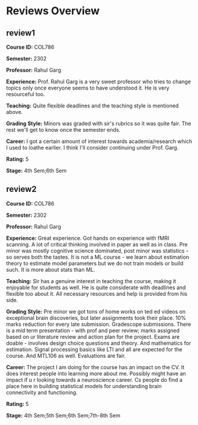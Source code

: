 # Reviews Overview

## review1
**Course ID:** COL786

**Semester:** 2302

**Professor:** Rahul Garg

**Experience:** Prof. Rahul Garg is a very sweet professor who tries to change topics only once everyone seems to have understood it. He is very resourceful too. 

**Teaching:** Quite flexible deadlines and the teaching style is mentioned above.

**Grading Style:** Minors was graded with sir's rubrics so it was quite fair. The rest we'll get to know once the semester ends.

**Career:** I got a certain amount of interest towards academia/research which I used to loathe earlier. I think I'll consider continuing under Prof. Garg.

**Rating:** 5

**Stage:** 4th Sem;6th Sem



## review2
**Course ID:** COL786

**Semester:** 2302

**Professor:** Rahul Garg

**Experience:** Great experience. Got hands on experience with fMRI scanning. A lot of critical thinking involved in paper as well as in class. Pre minor was mostly cognitive science dominated, post minor was statistics - so serves both the tastes. It is not a ML course - we learn about estimation theory to estimate model parameters but we do not train models or build such. It is more about stats than ML. 

**Teaching:** Sir has a genuine interest in teaching the course, making it enjoyable for students as well. He is quite considerate with deadlines and flexible too about it. All necessary resources and help is provided from his side. 

**Grading Style:** Pre minor we got tons of home works on ted ed videos on exceptional brain discoveries, but later assignments took their place. 10% marks reduction for every late submission. Gradescope submissions. There is a mid term presentation - with prof and peer review; marks assigned based on ur literature review and action plan for the project. Exams are doable - involves design choice questions and theory. And mathematics for estimation. Signal processing basics like LTI and all are expected for the course. And MTL106 as well. Evaluations are fair. 

**Career:** The project I am doing for the course has an impact on the CV. It does interest people into learning more about me. Possibly might have an impact if u r looking towards a neuroscience career. Cs people do find a place here in building statistical models for understanding brain connectivity and functioning. 

**Rating:** 5

**Stage:** 4th Sem;5th Sem;6th Sem;7th-8th Sem



